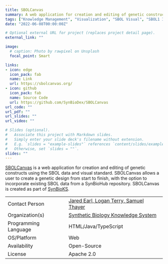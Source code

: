 ```yaml
---
title: SBOLCanvas
summary: A web application for creation and editing of genetic constructs using the SBOL data and visual standard.
tags: ["Knowledge Management", "Visualization", "SBOL Visual", "SBOL1 Import", "SBOL1 Export", "SBOL2 Import", "SBOL2 Export"]
date: "2022-06-08T00:00:00Z"

# Optional external URL for project (replaces project detail page).
external_link: ""

image:
  # caption: Photo by rawpixel on Unsplash
  focal_point: Smart

links:
- icon: edge
  icon_pack: fab
  name: Link
  url: https://sbolcanvas.org/
- icon: github
  icon_pack: fab
  name: Source Code
  url: https://github.com/SynBioDex/SBOLCanvas
url_code: ""
url_pdf: ""
url_slides: ""
url_video: ""

# Slides (optional).
#   Associate this project with Markdown slides.
#   Simply enter your slide deck's filename without extension.
#   E.g. `slides = "example-slides"` references `content/slides/example-slides.md`.
#   Otherwise, set `slides = ""`.
slides: ""
---
```


[SBOLCanvas](https://sbolcanvas.org/canvas/) is a web application for
creation and editing of genetic constructs using the SBOL data and
visual standard. SBOLCanvas allows a user to create a genetic design
from start to finish, with the option to incorporate existing SBOL
data from a SynBioHub repository. SBOLCanvas is created as part of
[SynBioKS](http://web.synbioks.org).


| | |
| ---| ---|
| Contact Person | [Jared Earl, Logan Terry, Samuel Thayer](https://sbolcanvas.org/canvas/about) |
| Organization(s) | [Synthetic Biology Knowledge System](http://web.synbioks.org) |
| Programming Language | HTML/Java/TypeScript |
| OS/Platform | Web |
| Availability | Open-Source |
| License | Apache 2.0 |